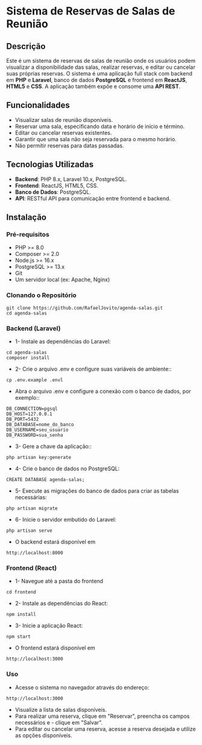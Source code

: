 # Sistema de Reservas de Salas de Reunião

## Descrição

Este é um sistema de reservas de salas de reunião onde os usuários podem visualizar a disponibilidade das salas, realizar reservas, e editar ou cancelar suas próprias reservas. O sistema é uma aplicação full stack com backend em **PHP** e **Laravel**, banco de dados **PostgreSQL** e frontend em **ReactJS**, **HTML5** e **CSS**. A aplicação também expõe e consome uma **API REST**.

## Funcionalidades

- Visualizar salas de reunião disponíveis.
- Reservar uma sala, especificando data e horário de início e término.
- Editar ou cancelar reservas existentes.
- Garantir que uma sala não seja reservada para o mesmo horário.
- Não permitir reservas para datas passadas.

## Tecnologias Utilizadas

- **Backend**: PHP 8.x, Laravel 10.x, PostgreSQL.
- **Frontend**: ReactJS, HTML5, CSS.
- **Banco de Dados**: PostgreSQL.
- **API**: RESTful API para comunicação entre frontend e backend.

## Instalação

### Pré-requisitos

- PHP >= 8.0
- Composer >= 2.0
- Node.js >= 16.x
- PostgreSQL >= 13.x
- Git
- Um servidor local (ex: Apache, Nginx)

### Clonando o Repositório

```shell
git clone https://github.com/RafaelJovito/agenda-salas.git
cd agenda-salas
```

### Backend (Laravel)

* 1- Instale as dependências do Laravel:

```shell
cd agenda-salas
composer install
```

* 2- Crie o arquivo .env e configure suas variáveis de ambiente::

```shell
cp .env.example .envl
```

* Abra o arquivo .env e configure a conexão com o banco de dados, por exemplo::

```shell
DB_CONNECTION=pgsql
DB_HOST=127.0.0.1
DB_PORT=5432
DB_DATABASE=nome_do_banco
DB_USERNAME=seu_usuario
DB_PASSWORD=sua_senha
```

* 3- Gere a chave da aplicação::

```shell
php artisan key:generate
```

* 4- Crie o banco de dados no PostgreSQL:

```shell
CREATE DATABASE agenda-salas;
```
* 5- Execute as migrações do banco de dados para criar as tabelas necessárias:

```shell
php artisan migrate
```

* 6- Inicie o servidor embutido do Laravel:

```shell
php artisan serve
```

* O backend estará disponível em

```shell
http://localhost:8000
```
### Frontend (React)

* 1- Navegue até a pasta do frontend
```shell
cd frontend
```
* 2- Instale as dependências do React:
```shell
npm install
```
* 3- Inicie a aplicação React:
```shell
npm start
```

* O frontend estará disponível em
 ```shell
http://localhost:3000
```

### Uso
- Acesse o sistema no navegador através do endereço:
 ```shell
http://localhost:3000
```
- Visualize a lista de salas disponíveis.
- Para realizar uma reserva, clique em "Reservar", preencha os campos necessários e - clique em "Salvar".
- Para editar ou cancelar uma reserva, acesse a reserva desejada e utilize as opções disponíveis.